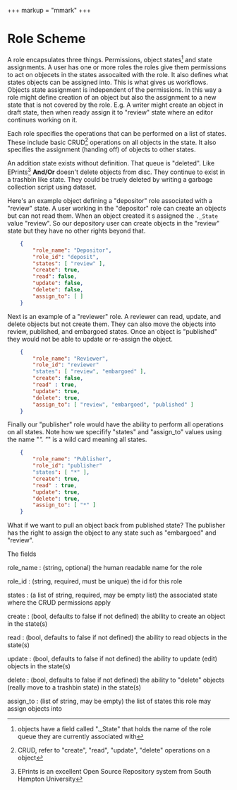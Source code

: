 +++
markup = "mmark"
+++

# Role Scheme

A role encapsulates three things. Permissions,
object states[^1] and state assignments. A user
has one or more roles the roles give them permissions
to act on objecets in the states assocaited with the role.
It also defines what states objects can be assigned into.
This is what gives us workflows.  Objects state assignment
is independent of the permissions.  In this way a role
might define creation of an object but also the assignment
to a new state that is not covered by the role. E.g. A
writer might create an object in draft state, then when ready
assign it to "review" state where an editor continues working
on it. 

Each role specifies the operations that can be
performed on a list of states. These include basic
CRUD[^2] operations on all objects in the state.
It also specifies the assignment (handing off) of
objects to other states.

An addition state exists without definition. That queue
is "deleted". Like EPrints[^3] **And/Or** doesn't delete
objects from disc. They continue to exist in a trashbin
like state.  They could be truely deleted by writing
a garbage collection script using dataset.

Here's an example object  defining a "depositor" role
associated with a "review" state. A user working in 
the "depositor" role can create an objects but can 
not read them.  When an object created it s assigned 
the `._State` value "review". So our depository user can 
create objects in the "review" state but they have no 
other rights beyond that.

```json
    {
        "role_name": "Depositor",
        "role_id": "deposit",
        "states": [ "review" ],
        "create": true,
        "read": false,
        "update": false,
        "delete": false,
        "assign_to": [ ]
    }

```

Next is an example of a "reviewer" role. A
reviewer can read, update, and delete objects 
but not create them. They can also move the 
objects into review, published, and embargoed
states. Once an object is "published" they would
not be able to update or re-assign the object.

```json
    {
        "role_name": "Reviewer",
        "role_id": "reviewer"
        "states": [ "review", "embargoed" ],
        "create": false,
        "read" : true,
        "update": true,
        "delete": true,
        "assign_to": [ "review", "embargoed", "published" ]
    }
```

Finally our "publisher" role would have the ability
to perform all operations on all states.  Note how
we specifify "states" and "assign\_to" values using
the name "*". "*" is a wild card meaning all states.

```json
    {
        "role_name": "Publisher",
        "role_id": "publisher"
        "states": [ "*" ],
        "create": true,
        "read" : true,
        "update": true,
        "delete": true,
        "assign_to": [ "*" ]
    }
```

What if we want to pull an object back from published state?
The publisher has the right to assign the object to any state
such as "embargoed" and "review".

The fields

role\_name
: (string, optional) the human readable name for the role

role\_id
: (string, required, must be unique) the id for this role

states
: (a list of string, required, may be empty list) the associated state where the CRUD permissions apply

create
: (bool, defaults to false if not defined) the ability to create an object in the state(s)

read
: (bool, defaults to false if not defined) the ability to read objects in the state(s)

update
: (bool, defaults to false if not defined) the ability to update (edit) objects in the state(s)

delete
: (bool, defaults to false if not defined) the ability to "delete" objects
(really move to a trashbin state) in the state(s)

assign\_to
: (list of string, may be empty) the list of states this role may assign objects into



[^1]: objects have a field called ".\_State" that holds the name of the role queue they are currently associated with

[^2]: CRUD, refer to "create", "read", "update", "delete" operations on a object

[^3]: EPrints is an excellent Open Source Repository system from South Hampton University

